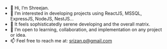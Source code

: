 - 👋 Hi, I’m Shreejan.
- 👀 I’m interested in developing projects using ReactJS, MSSQL, ExpressJS, NodeJS, NestJS...
- 🌱 It feels sophisticatedly serene developing and the overall matrix.
- 💞️ I’m open to learning, collaboration, and implementation on any project or idea.
- 📫 Feel free to reach me at: srizan.p@gmail.com

<!---
srizan11/srizan11 is a ✨ special ✨ repository because its `README.md` (this file) appears on your GitHub profile.
You can click the Preview link to take a look at your changes.
--->

